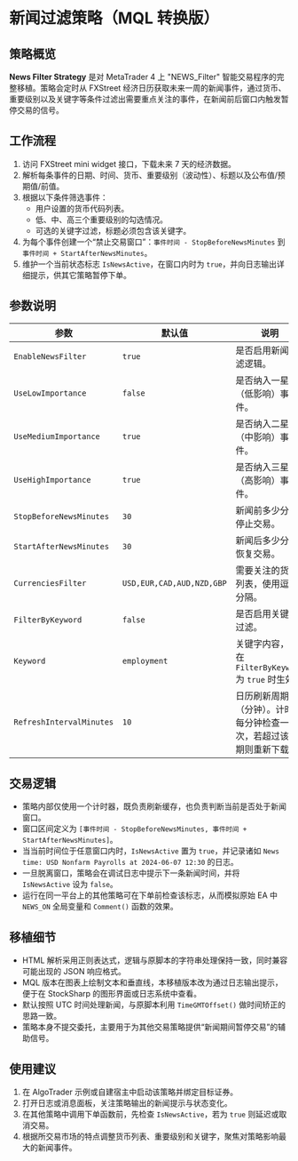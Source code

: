# 新闻过滤策略（MQL 转换版）

## 策略概览

**News Filter Strategy** 是对 MetaTrader 4 上 "NEWS_Filter" 智能交易程序的完整移植。策略会定时从 FXStreet 经济日历获取未来一周的新闻事件，通过货币、重要级别以及关键字等条件过滤出需要重点关注的事件，在新闻前后窗口内触发暂停交易的信号。

## 工作流程

1. 访问 FXStreet mini widget 接口，下载未来 7 天的经济数据。
2. 解析每条事件的日期、时间、货币、重要级别（波动性）、标题以及公布值/预期值/前值。
3. 根据以下条件筛选事件：
   - 用户设置的货币代码列表。
   - 低、中、高三个重要级别的勾选情况。
   - 可选的关键字过滤，标题必须包含该关键字。
4. 为每个事件创建一个“禁止交易窗口”：`事件时间 - StopBeforeNewsMinutes` 到 `事件时间 + StartAfterNewsMinutes`。
5. 维护一个当前状态标志 `IsNewsActive`，在窗口内时为 `true`，并向日志输出详细提示，供其它策略暂停下单。

## 参数说明

| 参数 | 默认值 | 说明 |
|------|--------|------|
| `EnableNewsFilter` | `true` | 是否启用新闻过滤逻辑。 |
| `UseLowImportance` | `false` | 是否纳入一星（低影响）事件。 |
| `UseMediumImportance` | `true` | 是否纳入二星（中影响）事件。 |
| `UseHighImportance` | `true` | 是否纳入三星（高影响）事件。 |
| `StopBeforeNewsMinutes` | `30` | 新闻前多少分钟停止交易。 |
| `StartAfterNewsMinutes` | `30` | 新闻后多少分钟恢复交易。 |
| `CurrenciesFilter` | `USD,EUR,CAD,AUD,NZD,GBP` | 需要关注的货币列表，使用逗号分隔。 |
| `FilterByKeyword` | `false` | 是否启用关键字过滤。 |
| `Keyword` | `employment` | 关键字内容，仅在 `FilterByKeyword` 为 `true` 时生效。 |
| `RefreshIntervalMinutes` | `10` | 日历刷新周期（分钟）。计时器每分钟检查一次，若超过该周期则重新下载。 |

## 交易逻辑

- 策略内部仅使用一个计时器，既负责刷新缓存，也负责判断当前是否处于新闻窗口。
- 窗口区间定义为 `[事件时间 - StopBeforeNewsMinutes, 事件时间 + StartAfterNewsMinutes]`。
- 当当前时间位于任意窗口内时，`IsNewsActive` 置为 `true`，并记录诸如 `News time: USD Nonfarm Payrolls at 2024-06-07 12:30` 的日志。
- 一旦脱离窗口，策略会在调试日志中提示下一条新闻时间，并将 `IsNewsActive` 设为 `false`。
- 运行在同一平台上的其他策略可在下单前检查该标志，从而模拟原始 EA 中 `NEWS_ON` 全局变量和 `Comment()` 函数的效果。

## 移植细节

- HTML 解析采用正则表达式，逻辑与原脚本的字符串处理保持一致，同时兼容可能出现的 JSON 响应格式。
- MQL 版本在图表上绘制文本和垂直线，本移植版本改为通过日志输出提示，便于在 StockSharp 的图形界面或日志系统中查看。
- 默认按照 UTC 时间处理新闻，与原脚本利用 `TimeGMTOffset()` 做时间矫正的思路一致。
- 策略本身不提交委托，主要用于为其他交易策略提供“新闻期间暂停交易”的辅助信号。

## 使用建议

1. 在 AlgoTrader 示例或自建宿主中启动该策略并绑定目标证券。
2. 打开日志或消息面板，关注策略输出的新闻提示与状态变化。
3. 在其他策略中调用下单函数前，先检查 `IsNewsActive`，若为 `true` 则延迟或取消交易。 
4. 根据所交易市场的特点调整货币列表、重要级别和关键字，聚焦对策略影响最大的新闻事件。

